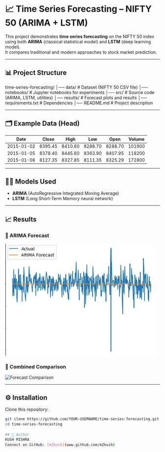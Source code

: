 # 📈 Time Series Forecasting – NIFTY 50 (ARIMA + LSTM)

This project demonstrates **time series forecasting** on the NIFTY 50 index using both **ARIMA** (classical statistical model) and **LSTM** (deep learning model).  
It compares traditional and modern approaches to stock market prediction.

---

## 📊 Project Structure
time-series-forecasting/
│── data/ # Dataset (NIFTY 50 CSV file)
│── notebooks/ # Jupyter notebooks for experiments
│── src/ # Source code (ARIMA, LSTM, utilities)
│── results/ # Forecast plots and results
│── requirements.txt # Dependencies
│── README.md # Project description

---

## 🗂 Example Data (Head)

| Date       | Close    | High     | Low      | Open     | Volume |
|------------|---------|---------|---------|---------|--------|
| 2015-01-02 | 8395.45 | 8410.60 | 8288.70 | 8288.70 | 101900 |
| 2015-01-05 | 8378.40 | 8445.60 | 8363.90 | 8407.95 | 118200 |
| 2015-01-06 | 8127.35 | 8327.85 | 8111.35 | 8325.29 | 172800 |

---

## 🧑‍💻 Models Used
- **ARIMA** (AutoRegressive Integrated Moving Average)  
- **LSTM** (Long Short-Term Memory neural network)

---

## 📈 Results

### 🔹 ARIMA Forecast
![ARIMA Results](https://github.com/m2kush/market-risk-forecasting/blob/main/results/Screenshot%20from%202025-08-28%2009-29-31.png)



### 🔹 Combined Comparison
![Forecast Comparison](results/forecast_plot.png)

---

## ⚙️ Installation

Clone this repository:
```bash
git clone https://github.com/YOUR-USERNAME/time-series-forecasting.git
cd time-series-forecasting

## 🙋 Author
KUSH MISHRA  
Connect on GitHub: [m2kush](www.github.com/m2kush)

